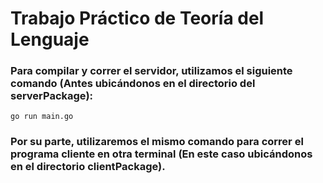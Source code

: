 # Trabajo Práctico de Teoría del Lenguaje

### Para compilar y correr el servidor, utilizamos el siguiente comando (Antes ubicándonos en el directorio del serverPackage):
```
go run main.go
```

### Por su parte, utilizaremos el mismo comando para correr el programa cliente en otra terminal (En este caso ubicándonos en el directorio clientPackage). 

